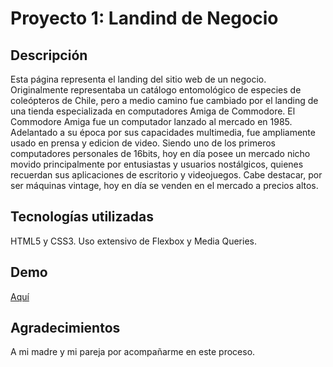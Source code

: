 # Proyecto 1: Landind de Negocio

## Descripción

Esta página representa el landing del sitio web de un negocio. Originalmente representaba un catálogo entomológico de especies de coleópteros de Chile, pero a medio camino fue cambiado por el landing de una tienda especializada en computadores Amiga de Commodore.
El Commodore Amiga fue un computador lanzado al mercado en 1985. Adelantado a su época por sus capacidades multimedia, fue ampliamente usado en prensa y edicion de video. Siendo uno de los primeros computadores personales de 16bits, hoy en día posee un mercado nicho movido principalmente por entusiastas y usuarios nostálgicos, quienes recuerdan sus aplicaciones de escritorio y videojuegos.
Cabe destacar, por ser máquinas vintage, hoy en día se venden en el mercado a precios altos.

## Tecnologías utilizadas

HTML5 y CSS3. Uso extensivo de Flexbox y Media Queries.

## Demo

[Aquí](https://aamedinav.github.io/)

## Agradecimientos

A mi madre y mi pareja por acompañarme en este proceso.